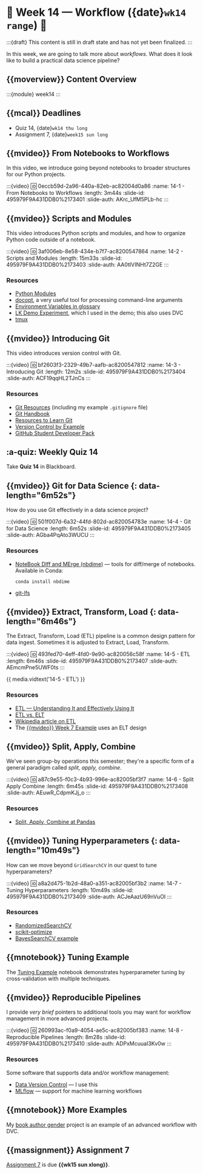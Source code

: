 # 🚧 Week 14 — Workflow ({date}`wk14 range`) 🚧

:::{draft}
This content is still in draft state and has not yet been finalized.
:::

In this week, we are going to talk more about *workflows*.
What does it look like to build a practical data science pipeline?

## {{moverview}} Content Overview

:::{module} week14
:::

## {{mcal}} Deadlines

- Quiz 14, {date}`wk14 thu long`
- Assignment 7, {date}`week15 sun long`

## {{mvideo}} From Notebooks to Workflows

In this video, we introduce going beyond notebooks to broader structures for our Python projects.

:::{video}
:id: 0eccb59d-2a96-440a-82eb-ac82004d0a86
:name: 14-1 - From Notebooks to Workflows
:length: 3m44s
:slide-id: 495979F9A431DDB0%2173401
:slide-auth: AKrc_UfM5PLb-hc
:::

## {{mvideo}} Scripts and Modules

This video introduces Python scripts and modules, and how to organize Python code outside of a notebook.

:::{video}
:id: 3af006eb-8e58-434e-b7f7-ac8200547864
:name: 14-2 - Scripts and Modules
:length: 15m33s
:slide-id: 495979F9A431DDB0%2173403
:slide-auth: AA0tIVINHt7Z2GE
:::

### Resources

- [Python Modules](https://docs.python.org/3/tutorial/modules.html)
- [docopt](http://docopt.org/), a very useful tool for processing command-line arguments
- [Environment Variables in glossary](../../resources/glossary.md#envvar)
- [LK Demo Experiment](https://github.com/lenskit/lk-demo-experiment), which I used in the demo; this also uses DVC
- [tmux](https://github.com/tmux/tmux/wiki)

## {{mvideo}} Introducing Git

This video introduces version control with Git.

:::{video}
:id: bf2603f3-2329-49b7-aafb-ac8200547812
:name: 14-3 - Introducing Git
:length: 12m2s
:slide-id: 495979F9A431DDB0%2173404
:slide-auth: ACF19qqHL2TJnCs
:::

### Resources

- [Git Resources](../../resources/git-resources.md) (including my example `.gitignore` file)
- [Git Handbook](https://guides.github.com/introduction/git-handbook/)
- [Resources to Learn Git](https://try.github.io/)
- [Version Control by Example](https://ericsink.com/vcbe/index.html)
- [GitHub Student Developer Pack](https://education.github.com/pack)

## :a-quiz: Weekly Quiz 14

Take **Quiz 14** in Blackboard.

## {{mvideo}} Git for Data Science {: data-length="6m52s"}

How do you use Git effectively in a data science project?

:::{video}
:id: 501f007d-6a32-44fd-802d-ac820054783e
:name: 14-4 - Git for Data Science
:length: 6m52s
:slide-id: 495979F9A431DDB0%2173405
:slide-auth: AGba4PqAto3WUCU
:::

### Resources

-   [NoteBook DIff and MErge (nbdime)](https://nbdime.readthedocs.io/en/latest/) — tools for diff/merge of notebooks.  Available in Conda:

        conda install nbdime

-   [git-lfs](https://git-lfs.github.com/)


## {{mvideo}} Extract, Transform, Load {: data-length="6m46s"}

The Extract, Transform, Load (ETL) pipeline is a common design pattern for data ingest.
Sometimes it is adjusted to Extract, Load, Transform.

:::{video}
:id: 493fed70-4eff-4fd0-9e90-ac820056c58f
:name: 14-5 - ETL
:length: 6m46s
:slide-id: 495979F9A431DDB0%2173407
:slide-auth: AEmcmPne5UWF0ts
:::

{{ media.vidtext('14-5 - ETL') }}

### Resources

- [ETL — Understanding It and Effectively Using It](https://medium.com/hashmapinc/etl-understanding-it-and-effectively-using-it-f827a5b3e54d)
- [ETL vs. ELT](https://www.iri.com/blog/data-transformation2/etl-vs-elt-we-posit-you-judge/)
- [Wikipedia article on ETL](https://en.wikipedia.org/wiki/Extract,_transform,_load)
- The [{{mvideo}} Week 7 Example](../week7/index.md#example) uses an ELT design

## {{mvideo}} Split, Apply, Combine

We've seen group-by operations this semester; they're a specific form of a general paradigm called *split, apply, combine*.

:::{video}
:id: a87c9e55-f0c3-4b93-996e-ac82005bf3f7
:name: 14-6 - Split Apply Combine
:length: 6m45s
:slide-id: 495979F9A431DDB0%2173408
:slide-auth: AEuwR_CdpmKJj_o
:::

### Resources

- [Split, Apply, Combine at Pandas](https://pandas.pydata.org/pandas-docs/stable/user_guide/groupby.html)

## {{mvideo}} Tuning Hyperparameters {: data-length="10m49s"}

How can we move beyond `GridSearchCV` in our quest to tune hyperparameters?

:::{video}
:id: a8a2d475-1b2d-48a0-a351-ac82005bf3b2
:name: 14-7 - Tuning Hyperparameters
:length: 10m49s
:slide-id: 495979F9A431DDB0%2173409
:slide-auth: ACJeAazU69nVuOI
:::

### Resources

- [RandomizedSearchCV](https://scikit-learn.org/stable/modules/generated/sklearn.model_selection.RandomizedSearchCV.html)
- [scikit-optimize](https://scikit-optimize.github.io/stable/)
- [BayesSearchCV example](https://scikit-optimize.github.io/stable/auto_examples/sklearn-gridsearchcv-replacement.html)

## {{mnotebook}} Tuning Example

The [Tuning Example](../resources/tutorials/TuningExample.ipynb) notebook demonstrates hyperparameter tuning by cross-validation with multiple techniques.

## {{mvideo}} Reproducible Pipelines

I provide *very brief* pointers to additional tools you may want for workflow management in more advanced projects.

:::{video}
:id: 260993ac-f0a9-4054-ae5c-ac82005bf383
:name: 14-8 - Reproducible Pipelines
:length: 8m28s
:slide-id: 495979F9A431DDB0%2173410
:slide-auth: ADPxMcuuaI3Kv0w
:::

### Resources

Some software that supports data and/or workflow management:

- [Data Version Control](https://dvc.org) — I use this
- [MLflow](https://mlflow.org/) — support for machine learning workflows

## {{mnotebook}} More Examples

My [book author gender](https://github.com/BoiseState/book-author-gender) project is an example of an advanced workflow with DVC.

## {{massignment}} Assignment 7

[Assignment 7](../../assignments/A7/index.md) is due **{{wk15 sun xlong}}**.
